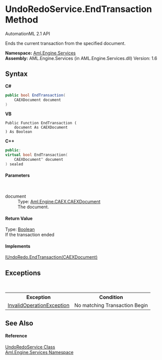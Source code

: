 # UndoRedoService.EndTransaction Method 
AutomationML 2.1 API 

Ends the current transaction from the specified document.

**Namespace:**&nbsp;<a href="N_Aml_Engine_Services">Aml.Engine.Services</a><br />**Assembly:**&nbsp;AML.Engine.Services (in AML.Engine.Services.dll) Version: 1.6

## Syntax

**C#**<br />
``` C#
public bool EndTransaction(
	CAEXDocument document
)
```

**VB**<br />
``` VB
Public Function EndTransaction ( 
	document As CAEXDocument
) As Boolean
```

**C++**<br />
``` C++
public:
virtual bool EndTransaction(
	CAEXDocument^ document
) sealed
```


#### Parameters
&nbsp;<dl><dt>document</dt><dd>Type: <a href="T_Aml_Engine_CAEX_CAEXDocument">Aml.Engine.CAEX.CAEXDocument</a><br />The document.</dd></dl>

#### Return Value
Type: <a href="https://docs.microsoft.com/dotnet/api/system.boolean" target="_parent" rel="noopener noreferrer">Boolean</a><br />If the transaction ended

#### Implements
<a href="M_Aml_Engine_Services_Interfaces_IUndoRedo_EndTransaction">IUndoRedo.EndTransaction(CAEXDocument)</a><br />

## Exceptions
&nbsp;<table><tr><th>Exception</th><th>Condition</th></tr><tr><td><a href="https://docs.microsoft.com/dotnet/api/system.invalidoperationexception" target="_parent" rel="noopener noreferrer">InvalidOperationException</a></td><td>No matching Transaction Begin</td></tr></table>

## See Also


#### Reference
<a href="T_Aml_Engine_Services_UndoRedoService">UndoRedoService Class</a><br /><a href="N_Aml_Engine_Services">Aml.Engine.Services Namespace</a><br />